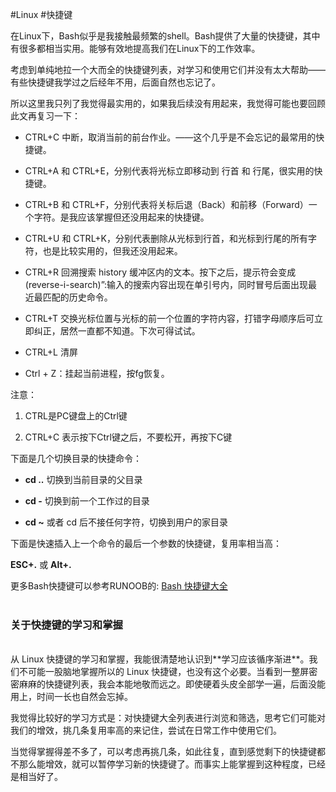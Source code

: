 #Linux #快捷键

在Linux下，Bash似乎是我接触最频繁的shell。Bash提供了大量的快捷键，其中有很多都相当实用。能够有效地提高我们在Linux下的工作效率。

  

考虑到单纯地拉一个大而全的快捷键列表，对学习和使用它们并没有太大帮助——有些快捷键我学过之后经年不用，后面自然也忘记了。

  

所以这里我只列了我觉得最实用的，如果我后续没有用起来，我觉得可能也要回顾此文再复习一下：

- CTRL+C 中断，取消当前的前台作业。——这个几乎是不会忘记的最常用的快捷键。
    
- CTRL+A 和 CTRL+E，分别代表将光标立即移动到 行首 和 行尾，很实用的快捷键。
    
- CTRL+B 和 CTRL+F，分别代表将关标后退（Back）和前移（Forward）一个字符。是我应该掌握但还没用起来的快捷键。
    
- CTRL+U 和 CTRL+K，分别代表删除从光标到行首，和光标到行尾的所有字符，也是比较实用的，但我还没用起来。
    
- CTRL+R 回溯搜索 history 缓冲区内的文本。按下之后，提示符会变成(reverse-i-search)”:输入的搜索内容出现在单引号内，同时冒号后面出现最近最匹配的历史命令。
    
- CTRL+T 交换光标位置与光标的前一个位置的字符内容，打错字母顺序后可立即纠正，居然一直都不知道。下次可得试试。
    
- CTRL+L 清屏
    
- Ctrl + Z：挂起当前进程，按fg恢复。
    

  

注意：

1. CTRL是PC键盘上的Ctrl键
    
2. CTRL+C 表示按下Ctrl键之后，不要松开，再按下C键
    

  

下面是几个切换目录的快捷命令：

- **cd ..** 切换到当前目录的父目录
    
- **cd -** 切换到前一个工作过的目录
    
- **cd ~** 或者 cd 后不接任何字符，切换到用户的家目录
    
  
下面是快速插入上一个命令的最后一个参数的快捷键，复用率相当高：

**ESC+.** 或 **Alt+.**

更多Bash快捷键可以参考RUNOOB的: [Bash 快捷键大全](https://www.runoob.com/w3cnote/bash-shortcut.html)
</br>
</br>
### 关于快捷键的学习和掌握
</br>
从 Linux 快捷键的学习和掌握，我能很清楚地认识到**学习应该循序渐进**。我们不可能一股脑地掌握所以的 Linux 快捷键，也没有这个必要。当看到一整屏密密麻麻的快捷键列表，我会本能地敬而远之。即使硬着头皮全部学一遍，后面没能用上，时间一长也自然会忘掉。

  

我觉得比较好的学习方式是：对快捷键大全列表进行浏览和筛选，思考它们可能对我们的增效，挑几条复用率高的来记住，尝试在日常工作中使用它们。

  

当觉得掌握得差不多了，可以考虑再挑几条，如此往复，直到感觉剩下的快捷键都不那么能增效，就可以暂停学习新的快捷键了。而事实上能掌握到这种程度，已经是相当好了。


